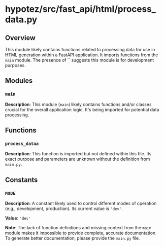 # hypotez/src/fast_api/html/process_data.py

## Overview

This module likely contains functions related to processing data for use in HTML generation within a FastAPI application.  It imports functions from the `main` module. The presence of `` suggests this module is for development purposes.


## Modules

### `main`

**Description**: This module (`main`) likely contains functions and/or classes crucial for the overall application logic. It's being imported for potential data processing.


## Functions

### `process_dataa`

**Description**:  This function is imported but not defined within this file.  Its exact purpose and parameters are unknown without the definition from `main.py`.


## Constants

### `MODE`

**Description**: A constant likely used to control different modes of operation (e.g., development, production). Its current value is `'dev'`.

**Value**: `'dev'`


**Note**:  The lack of function definitions and missing context from the `main` module makes it impossible to provide complete, accurate documentation. To generate better documentation, please provide the `main.py` file.